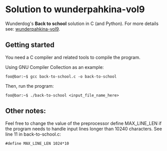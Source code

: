 # Solution to wunderpahkina-vol9  
Wunderdog's **Back to school** solution in C (and Python). 
For more details see: [wunderpahkina-vol9](https://github.com/wunderdogsw/wunderpahkina-vol9).

## Getting started
You need a C compiler and related tools to compile the program.

Using GNU Compiler Collection as an example:
```
foo@bar:~$ gcc back-to-school.c -o back-to-school
```

Then, run the program:
```
foo@bar:~$ ./back-to-school <input_file_name_here>
```

## Other notes:
Feel free to change the value of the preprocessor define MAX_LINE_LEN if the program needs to handle input lines longer than 10240 characters. See line 11 in back-to-school.c:

```
#define MAX_LINE_LEN 1024*10
```
